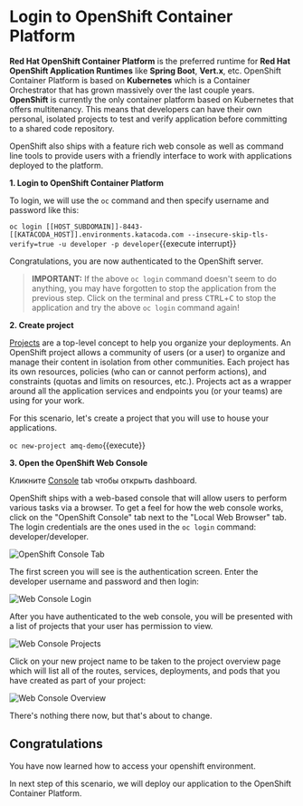 # Login to OpenShift Container Platform

**Red Hat OpenShift Container Platform** is the preferred runtime for **Red Hat OpenShift Application Runtimes** like **Spring Boot**, **Vert.x**, etc. OpenShift Container Platform is based on **Kubernetes** which is a Container Orchestrator that has grown massively over the last couple years. **OpenShift** is currently the only container platform based on Kubernetes that offers multitenancy. This means that developers can have their own personal, isolated projects to test and verify application before committing to a shared code repository.

OpenShift also ships with a feature rich web console as well as command line tools to provide users with a friendly interface to work with applications deployed to the platform. 

**1. Login to OpenShift Container Platform**

To login, we will use the `oc` command and then specify username and password like this:

``oc login [[HOST_SUBDOMAIN]]-8443-[[KATACODA_HOST]].environments.katacoda.com --insecure-skip-tls-verify=true -u developer -p developer``{{execute interrupt}}

Congratulations, you are now authenticated to the OpenShift server.

>**IMPORTANT:** If the above `oc login` command doesn't seem to do anything, you may have forgotten to stop the application from the previous
step. Click on the terminal and press <kbd>CTRL</kbd>+<kbd>C</kbd> to stop the application and try the above `oc login` command again!

**2. Create project**

[Projects](https://docs.openshift.com/container-platform/3.6/architecture/core_concepts/projects_and_users.html#projects) are a top-level concept to help you organize your deployments. An OpenShift project allows a community of users (or a user) to organize and manage their content in isolation from other communities. Each project has its own resources, policies (who can or cannot perform actions), and constraints (quotas and limits on resources, etc.). Projects act as a wrapper around all the application services and endpoints you (or your teams) are using for your work.

For this scenario, let's create a project that you will use to house your applications.

``oc new-project amq-demo``{{execute}}

**3. Open the OpenShift Web Console**


Кликните [Console](https://console-openshift-console-[[HOST_SUBDOMAIN]]-443-[[KATACODA_HOST]].environments.katacoda.com) tab чтобы открыть dashboard.

OpenShift ships with a web-based console that will allow users to
perform various tasks via a browser. To get a feel for how the web console
works, click on the "OpenShift Console" tab next to the "Local Web Browser" tab. The login credentials are the ones used in the `oc login` command: developer/developer.

![OpenShift Console Tab](/openshift/assets/middleware/rhoar-getting-started-spring/openshift-console-tab.png)

The first screen you will see is the authentication screen. Enter the developer username and password and 
then login:

![Web Console Login](/openshift/assets/middleware/rhoar-getting-started-spring/login.png)

After you have authenticated to the web console, you will be presented with a list of projects that your user has permission to view.

![Web Console Projects](/openshift/assets/middleware/rhoar-getting-started-spring/projects.png)

Click on your new project name to be taken to the project overview page which will list all of the routes, services, deployments, and pods that you have created as part of your project:

![Web Console Overview](/openshift/assets/middleware/rhoar-getting-started-spring/overview.png)

There's nothing there now, but that's about to change.

## Congratulations

You have now learned how to access your openshift environment. 

In next step of this scenario, we will deploy our application to the OpenShift Container Platform.